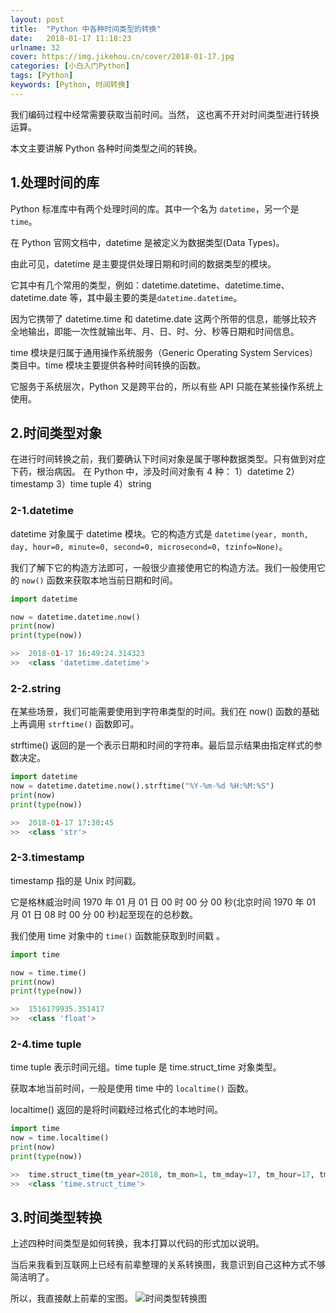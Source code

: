 ```yaml
---
layout: post
title:  "Python 中各种时间类型的转换"
date:   2018-01-17 11:18:23
urlname: 32
cover: https://img.jikehou.cn/cover/2018-01-17.jpg
categories: [小白入门Python]
tags: [Python]
keywords: [Python, 时间转换]
---
```

我们编码过程中经常需要获取当前时间。当然， 这也离不开对时间类型进行转换运算。

本文主要讲解 Python 各种时间类型之间的转换。
<!-- more -->
## 1.处理时间的库
Python 标准库中有两个处理时间的库。其中一个名为 `datetime`，另一个是`time`。

在 Python 官网文档中，datetime 是被定义为数据类型(Data Types)。

由此可见，datetime  是主要提供处理日期和时间的数据类型的模块。

它其中有几个常用的类型，例如：datetime.datetime、datetime.time、datetime.date 等，其中最主要的类是`datetime.datetime`。

因为它携带了 datetime.time 和 datetime.date 这两个所带的信息，能够比较齐全地输出，即能一次性就输出年、月、日、时、分、秒等日期和时间信息。

time 模块是归属于通用操作系统服务（Generic Operating System Services）类目中。time 模块主要提供各种时间转换的函数。

它服务于系统层次，Python 又是跨平台的，所以有些 API 只能在某些操作系统上使用。

## 2.时间类型对象
在进行时间转换之前，我们要确认下时间对象是属于哪种数据类型。只有做到对症下药，根治病因。
在 Python 中，涉及时间对象有 4 种：
1）datetime
2）timestamp
3）time tuple
4）string

### 2-1.datetime 
datetime 对象属于 datetime 模块。它的构造方式是 `datetime(year, month, day, hour=0, minute=0, second=0, microsecond=0, tzinfo=None)`。

我们了解下它的构造方法即可，一般很少直接使用它的构造方法。我们一般使用它的 `now()` 函数来获取本地当前日期和时间。
```python
import datetime

now = datetime.datetime.now()
print(now)
print(type(now))

>>  2018-01-17 16:49:24.314323
>>  <class 'datetime.datetime'>
```

### 2-2.string
在某些场景，我们可能需要使用到字符串类型的时间。我们在 now() 函数的基础上再调用 `strftime()` 函数即可。

strftime() 返回的是一个表示日期和时间的字符串。最后显示结果由指定样式的参数决定。
```python
import datetime
now = datetime.datetime.now().strftime("%Y-%m-%d %H:%M:%S")
print(now)
print(type(now))

>>  2018-01-17 17:30:45
>>  <class 'str'>
```

### 2-3.timestamp 
timestamp 指的是 Unix 时间戳。

它是格林威治时间 1970 年 01 月 01 日 00 时 00 分 00 秒(北京时间 1970 年 01 月 01 日 08 时 00 分 00 秒)起至现在的总秒数。

我们使用 time 对象中的 `time()` 函数能获取到时间戳 。
```python
import time

now = time.time()
print(now)
print(type(now))

>>  1516179935.351417
>>  <class 'float'>
```

### 2-4.time tuple
time tuple 表示时间元组。time tuple 是 time.struct_time 对象类型。

获取本地当前时间，一般是使用 time 中的 `localtime()` 函数。

localtime() 返回的是将时间戳经过格式化的本地时间。
```python
import time
now = time.localtime()
print(now)
print(type(now))

>>  time.struct_time(tm_year=2018, tm_mon=1, tm_mday=17, tm_hour=17, tm_min=20, tm_sec=34, tm_wday=2, tm_yday=17, tm_isdst=0)
>>  <class 'time.struct_time'>
```

## 3.时间类型转换
上述四种时间类型是如何转换，我本打算以代码的形式加以说明。

当后来我看到互联网上已经有前辈整理的关系转换图，我意识到自己这种方式不够简洁明了。

所以，我直接献上前辈的宝图。
![时间类型转换图](https://img.jikehou.cn/img/20180117_1.jpg)

